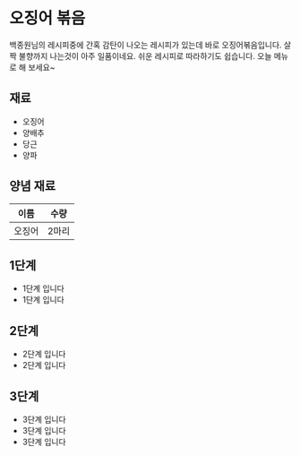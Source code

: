 # 오징어 볶음

백종원님의 레시피중에 간혹 감탄이 나오는
레시피가 있는데 바로 오징어볶음입니다.
살짝 불향까지 나는것이 아주 일품이네요.
쉬운 레시피로 따라하기도 쉽습니다.
오늘 메뉴로 해 보세요~

## 재료
- 오징어
- 양배추
- 당근
- 양파

## 양념 재료

|이름|수량|
|--|--|
|오징어|2마리|

## 1단계
- 1단계 입니다
- 1단계 입니다

## 2단계
- 2단계 입니다
- 2단계 입니다

## 3단계
- 3단계 입니다
- 3단계 입니다
- 3단계 입니다
